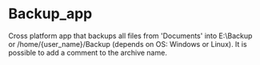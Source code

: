 # Backup_app

Cross platform app that backups all files from 'Documents' into E:\\Backup or /home/{user_name}/Backup (depends on OS: Windows or Linux). 
It is possible to add a comment to the archive name.
